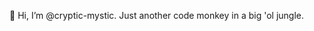 👋 Hi, I’m @cryptic-mystic. Just another code monkey in a big 'ol jungle.

<!---
cryptic-mystic/cryptic-mystic is a ✨ special ✨ repository because its `README.md` (this file) appears on your GitHub profile.
You can click the Preview link to take a look at your changes.
--->
